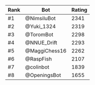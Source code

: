 Rank|Bot|Rating
---|---|---
#1|@NimsiluBot|2341
#2|@Yuki_1324|2319
#3|@ToromBot|2298
#4|@NNUE_Drift|2293
#5|@MaggiChess16|2262
#6|@RaspFish|2107
#7|@colinbot|1839
#8|@OpeningsBot|1655
